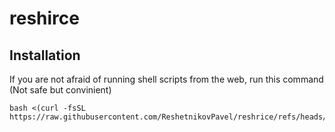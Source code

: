 # reshirce
## Installation
If you are not afraid of running shell scripts from the web, run this command (Not safe but convinient)
```
bash <(curl -fsSL https://raw.githubusercontent.com/ReshetnikovPavel/reshrice/refs/heads/master/install.sh)
```
